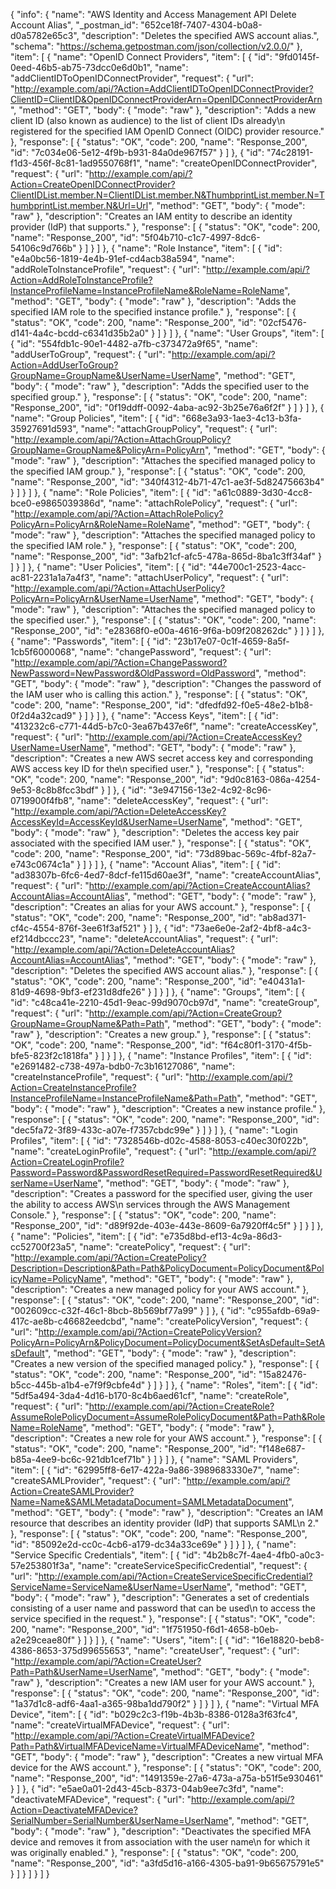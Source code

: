 {
  "info": {
    "name": "AWS Identity and Access Management API Delete Account Alias",
    "_postman_id": "652ce18f-7407-4304-b0a8-d0a5782e65c3",
    "description": "Deletes the specified AWS account alias.",
    "schema": "https://schema.getpostman.com/json/collection/v2.0.0/"
  },
  "item": [
    {
      "name": "OpenID Connect Providers",
      "item": [
        {
          "id": "9fd0145f-0eed-46b5-ab75-73dcc0e6d0b1",
          "name": "addClientIDToOpenIDConnectProvider",
          "request": {
            "url": "http://example.com/api/?Action=AddClientIDToOpenIDConnectProvider?ClientID=ClientID&OpenIDConnectProviderArn=OpenIDConnectProviderArn",
            "method": "GET",
            "body": {
              "mode": "raw"
            },
            "description": "Adds a new client ID (also known as audience) to the list of client IDs already\n      registered for the specified IAM OpenID Connect (OIDC) provider resource."
          },
          "response": [
            {
              "status": "OK",
              "code": 200,
              "name": "Response_200",
              "id": "7c034e06-5e12-4f9b-b931-84a0de967f57"
            }
          ]
        },
        {
          "id": "74c28191-f1d3-456f-8c81-1ad9550768f1",
          "name": "createOpenIDConnectProvider",
          "request": {
            "url": "http://example.com/api/?Action=CreateOpenIDConnectProvider?ClientIDList.member.N=ClientIDList.member.N&ThumbprintList.member.N=ThumbprintList.member.N&Url=Url",
            "method": "GET",
            "body": {
              "mode": "raw"
            },
            "description": "Creates an IAM entity to describe an identity provider (IdP) that supports."
          },
          "response": [
            {
              "status": "OK",
              "code": 200,
              "name": "Response_200",
              "id": "5f04b710-c1c7-4997-8dc6-54106c9d766b"
            }
          ]
        }
      ]
    },
    {
      "name": "Role Instance",
      "item": [
        {
          "id": "e4a0bc56-1819-4e4b-91ef-cd4acb38a594",
          "name": "addRoleToInstanceProfile",
          "request": {
            "url": "http://example.com/api/?Action=AddRoleToInstanceProfile?InstanceProfileName=InstanceProfileName&RoleName=RoleName",
            "method": "GET",
            "body": {
              "mode": "raw"
            },
            "description": "Adds the specified IAM role to the specified instance profile."
          },
          "response": [
            {
              "status": "OK",
              "code": 200,
              "name": "Response_200",
              "id": "02cf5476-d141-4a4c-bcdd-c6341d35b2a0"
            }
          ]
        }
      ]
    },
    {
      "name": "User Groups",
      "item": [
        {
          "id": "554fdb1c-90e1-4482-a7fb-c373472a9f65",
          "name": "addUserToGroup",
          "request": {
            "url": "http://example.com/api/?Action=AddUserToGroup?GroupName=GroupName&UserName=UserName",
            "method": "GET",
            "body": {
              "mode": "raw"
            },
            "description": "Adds the specified user to the specified group."
          },
          "response": [
            {
              "status": "OK",
              "code": 200,
              "name": "Response_200",
              "id": "0f19ddff-0092-4aba-ac92-3b25e76a6f2f"
            }
          ]
        }
      ]
    },
    {
      "name": "Group Policies",
      "item": [
        {
          "id": "668e3a93-1ae3-4c13-b3fa-35927691d593",
          "name": "attachGroupPolicy",
          "request": {
            "url": "http://example.com/api/?Action=AttachGroupPolicy?GroupName=GroupName&PolicyArn=PolicyArn",
            "method": "GET",
            "body": {
              "mode": "raw"
            },
            "description": "Attaches the specified managed policy to the specified IAM group."
          },
          "response": [
            {
              "status": "OK",
              "code": 200,
              "name": "Response_200",
              "id": "340f4312-4b71-47c1-ae3f-5d82475663b4"
            }
          ]
        }
      ]
    },
    {
      "name": "Role Policies",
      "item": [
        {
          "id": "a61c0889-3d30-4cc8-bce0-e9865039386d",
          "name": "attachRolePolicy",
          "request": {
            "url": "http://example.com/api/?Action=AttachRolePolicy?PolicyArn=PolicyArn&RoleName=RoleName",
            "method": "GET",
            "body": {
              "mode": "raw"
            },
            "description": "Attaches the specified managed policy to the specified IAM role."
          },
          "response": [
            {
              "status": "OK",
              "code": 200,
              "name": "Response_200",
              "id": "3afb21cf-afc5-478a-865d-8ba1c3ff34af"
            }
          ]
        }
      ]
    },
    {
      "name": "User Policies",
      "item": [
        {
          "id": "44e700c1-2523-4acc-ac81-2231a1a7a4f3",
          "name": "attachUserPolicy",
          "request": {
            "url": "http://example.com/api/?Action=AttachUserPolicy?PolicyArn=PolicyArn&UserName=UserName",
            "method": "GET",
            "body": {
              "mode": "raw"
            },
            "description": "Attaches the specified managed policy to the specified user."
          },
          "response": [
            {
              "status": "OK",
              "code": 200,
              "name": "Response_200",
              "id": "e28368f0-e00a-4616-9f6a-b09f208262dc"
            }
          ]
        }
      ]
    },
    {
      "name": "Passwords",
      "item": [
        {
          "id": "23b17e07-0c1f-4659-8a5f-1cb5f6000068",
          "name": "changePassword",
          "request": {
            "url": "http://example.com/api/?Action=ChangePassword?NewPassword=NewPassword&OldPassword=OldPassword",
            "method": "GET",
            "body": {
              "mode": "raw"
            },
            "description": "Changes the password of the IAM user who is calling this action."
          },
          "response": [
            {
              "status": "OK",
              "code": 200,
              "name": "Response_200",
              "id": "dfedfd92-f0e5-48e2-b1b8-0f2d4a32cad9"
            }
          ]
        }
      ]
    },
    {
      "name": "Access Keys",
      "item": [
        {
          "id": "413232c6-c771-44d5-b7c0-3ea67b437e6f",
          "name": "createAccessKey",
          "request": {
            "url": "http://example.com/api/?Action=CreateAccessKey?UserName=UserName",
            "method": "GET",
            "body": {
              "mode": "raw"
            },
            "description": "Creates a new AWS secret access key and corresponding AWS access key ID for the\n      specified user."
          },
          "response": [
            {
              "status": "OK",
              "code": 200,
              "name": "Response_200",
              "id": "9d0c8163-086a-4254-9e53-8c8b8fcc3bdf"
            }
          ]
        },
        {
          "id": "3e947156-13e2-4c92-8c96-0719900f4fb8",
          "name": "deleteAccessKey",
          "request": {
            "url": "http://example.com/api/?Action=DeleteAccessKey?AccessKeyId=AccessKeyId&UserName=UserName",
            "method": "GET",
            "body": {
              "mode": "raw"
            },
            "description": "Deletes the access key pair associated with the specified IAM user."
          },
          "response": [
            {
              "status": "OK",
              "code": 200,
              "name": "Response_200",
              "id": "73d89bac-569c-4fbf-82a7-e743c0674c1a"
            }
          ]
        }
      ]
    },
    {
      "name": "Account Alias",
      "item": [
        {
          "id": "ad38307b-6fc6-4ed7-8dcf-fe115d60ae3f",
          "name": "createAccountAlias",
          "request": {
            "url": "http://example.com/api/?Action=CreateAccountAlias?AccountAlias=AccountAlias",
            "method": "GET",
            "body": {
              "mode": "raw"
            },
            "description": "Creates an alias for your AWS account."
          },
          "response": [
            {
              "status": "OK",
              "code": 200,
              "name": "Response_200",
              "id": "ab8ad371-cf4c-4554-876f-3ee61f3af521"
            }
          ]
        },
        {
          "id": "73ae6e0e-2af2-4bf8-a4c3-ef214dbccc23",
          "name": "deleteAccountAlias",
          "request": {
            "url": "http://example.com/api/?Action=DeleteAccountAlias?AccountAlias=AccountAlias",
            "method": "GET",
            "body": {
              "mode": "raw"
            },
            "description": "Deletes the specified AWS account alias."
          },
          "response": [
            {
              "status": "OK",
              "code": 200,
              "name": "Response_200",
              "id": "e40431a1-81d9-4698-9bf3-ef231d8dfe26"
            }
          ]
        }
      ]
    },
    {
      "name": "Groups",
      "item": [
        {
          "id": "c48ca41e-2210-45d1-9eac-99d9070cb97d",
          "name": "createGroup",
          "request": {
            "url": "http://example.com/api/?Action=CreateGroup?GroupName=GroupName&Path=Path",
            "method": "GET",
            "body": {
              "mode": "raw"
            },
            "description": "Creates a new group."
          },
          "response": [
            {
              "status": "OK",
              "code": 200,
              "name": "Response_200",
              "id": "f64c80f1-3170-4f5b-bfe5-823f2c1818fa"
            }
          ]
        }
      ]
    },
    {
      "name": "Instance Profiles",
      "item": [
        {
          "id": "e2691482-c738-497a-bdb0-7c3b16127086",
          "name": "createInstanceProfile",
          "request": {
            "url": "http://example.com/api/?Action=CreateInstanceProfile?InstanceProfileName=InstanceProfileName&Path=Path",
            "method": "GET",
            "body": {
              "mode": "raw"
            },
            "description": "Creates a new instance profile."
          },
          "response": [
            {
              "status": "OK",
              "code": 200,
              "name": "Response_200",
              "id": "dec5fa72-3f89-433c-a07e-f7357cbdc99e"
            }
          ]
        }
      ]
    },
    {
      "name": "Login Profiles",
      "item": [
        {
          "id": "7328546b-d02c-4588-8053-c40ec30f022b",
          "name": "createLoginProfile",
          "request": {
            "url": "http://example.com/api/?Action=CreateLoginProfile?Password=Password&PasswordResetRequired=PasswordResetRequired&UserName=UserName",
            "method": "GET",
            "body": {
              "mode": "raw"
            },
            "description": "Creates a password for the specified user, giving the user the ability to access AWS\n      services through the AWS Management Console."
          },
          "response": [
            {
              "status": "OK",
              "code": 200,
              "name": "Response_200",
              "id": "d89f92de-403e-443e-8609-6a7920ff4c5f"
            }
          ]
        }
      ]
    },
    {
      "name": "Policies",
      "item": [
        {
          "id": "e735d8bd-ef13-4c9a-86d3-cc52700f23a5",
          "name": "createPolicy",
          "request": {
            "url": "http://example.com/api/?Action=CreatePolicy?Description=Description&Path=Path&PolicyDocument=PolicyDocument&PolicyName=PolicyName",
            "method": "GET",
            "body": {
              "mode": "raw"
            },
            "description": "Creates a new managed policy for your AWS account."
          },
          "response": [
            {
              "status": "OK",
              "code": 200,
              "name": "Response_200",
              "id": "002609cc-c32f-46c1-8bcb-8b569bf77a99"
            }
          ]
        },
        {
          "id": "c955afdb-69a9-417c-ae8b-c46682eedcbd",
          "name": "createPolicyVersion",
          "request": {
            "url": "http://example.com/api/?Action=CreatePolicyVersion?PolicyArn=PolicyArn&PolicyDocument=PolicyDocument&SetAsDefault=SetAsDefault",
            "method": "GET",
            "body": {
              "mode": "raw"
            },
            "description": "Creates a new version of the specified managed policy."
          },
          "response": [
            {
              "status": "OK",
              "code": 200,
              "name": "Response_200",
              "id": "15a82476-b5cc-445b-a1b4-e7f9f9cbfe4d"
            }
          ]
        }
      ]
    },
    {
      "name": "Roles",
      "item": [
        {
          "id": "5df5a494-3da4-4d16-b170-8c4b6aed61cf",
          "name": "createRole",
          "request": {
            "url": "http://example.com/api/?Action=CreateRole?AssumeRolePolicyDocument=AssumeRolePolicyDocument&Path=Path&RoleName=RoleName",
            "method": "GET",
            "body": {
              "mode": "raw"
            },
            "description": "Creates a new role for your AWS account."
          },
          "response": [
            {
              "status": "OK",
              "code": 200,
              "name": "Response_200",
              "id": "f148e687-b85a-4ee9-bc6c-921db1cef71b"
            }
          ]
        }
      ]
    },
    {
      "name": "SAML Providers",
      "item": [
        {
          "id": "62995ff8-6e17-422a-9a86-3989683330e7",
          "name": "createSAMLProvider",
          "request": {
            "url": "http://example.com/api/?Action=CreateSAMLProvider?Name=Name&SAMLMetadataDocument=SAMLMetadataDocument",
            "method": "GET",
            "body": {
              "mode": "raw"
            },
            "description": "Creates an IAM resource that describes an identity provider (IdP) that supports SAML\n      2."
          },
          "response": [
            {
              "status": "OK",
              "code": 200,
              "name": "Response_200",
              "id": "85092e2d-cc0c-4cb6-a179-dc34a33ce69e"
            }
          ]
        }
      ]
    },
    {
      "name": "Service Specific Credentials",
      "item": [
        {
          "id": "4b2b8c7f-4ae4-4fb0-a0c3-57e253801f3a",
          "name": "createServiceSpecificCredential",
          "request": {
            "url": "http://example.com/api/?Action=CreateServiceSpecificCredential?ServiceName=ServiceName&UserName=UserName",
            "method": "GET",
            "body": {
              "mode": "raw"
            },
            "description": "Generates a set of credentials consisting of a user name and password that can be used\n      to access the service specified in the request."
          },
          "response": [
            {
              "status": "OK",
              "code": 200,
              "name": "Response_200",
              "id": "1f751950-f6d1-4658-b0eb-a2e29ceae80f"
            }
          ]
        }
      ]
    },
    {
      "name": "Users",
      "item": [
        {
          "id": "16e18820-beb8-4386-8653-375d99655653",
          "name": "createUser",
          "request": {
            "url": "http://example.com/api/?Action=CreateUser?Path=Path&UserName=UserName",
            "method": "GET",
            "body": {
              "mode": "raw"
            },
            "description": "Creates a new IAM user for your AWS account."
          },
          "response": [
            {
              "status": "OK",
              "code": 200,
              "name": "Response_200",
              "id": "1a37d1c8-adf6-4aa1-a365-98ba1dd790f2"
            }
          ]
        }
      ]
    },
    {
      "name": "Virtual MFA Device",
      "item": [
        {
          "id": "b029c2c3-f19b-4b3b-8386-0128a3f63fc4",
          "name": "createVirtualMFADevice",
          "request": {
            "url": "http://example.com/api/?Action=CreateVirtualMFADevice?Path=Path&VirtualMFADeviceName=VirtualMFADeviceName",
            "method": "GET",
            "body": {
              "mode": "raw"
            },
            "description": "Creates a new virtual MFA device for the AWS account."
          },
          "response": [
            {
              "status": "OK",
              "code": 200,
              "name": "Response_200",
              "id": "1491359e-27a6-473a-a75a-b51f5e930461"
            }
          ]
        },
        {
          "id": "e5ae0a01-2d43-45cb-8373-04ab9ee7c3fd",
          "name": "deactivateMFADevice",
          "request": {
            "url": "http://example.com/api/?Action=DeactivateMFADevice?SerialNumber=SerialNumber&UserName=UserName",
            "method": "GET",
            "body": {
              "mode": "raw"
            },
            "description": "Deactivates the specified MFA device and removes it from association with the user name\n      for which it was originally enabled."
          },
          "response": [
            {
              "status": "OK",
              "code": 200,
              "name": "Response_200",
              "id": "a3fd5d16-a166-4305-ba91-9b65675791e5"
            }
          ]
        }
      ]
    }
  ]
}